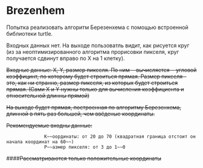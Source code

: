 # Brezenhem
Попытка реализовать алгоритм Березенхема с помощью встроенной библиотеки turtle.

Входных данных нет. На выходе пользоватль видит, как рисуется круг (из за неоптимизированного алгоритма прорисовки пикселя, круг получается сдвинут вправо по Х на 1 клетку).

~~Входные данные: Х, Y, размер пикселя. По ним --вычисляется-- угловой коэффицинт, по которому будет строиться прямая. Размер пикселя - это, как ни странно, размер пикселя, из которых будет строиться прямая. (Сами Х и Y нужны только для вычисления коэффициента и относительной длинны прямой)~~

~~На выходе будет прямая, построенная по алгоритму Березенхема, длинной в пять раз большей, чем ввёденые координаты.~~

~~Рекомендуемые входны данные:~~

                  К~~оординаты: от 20 до 70 (квадратная граница отстоит он начала координат на 60~~)
                  Р~~азмер пикселя: от 3 до 1~~0

####~~Рассматриваются только положительные координаты~~
